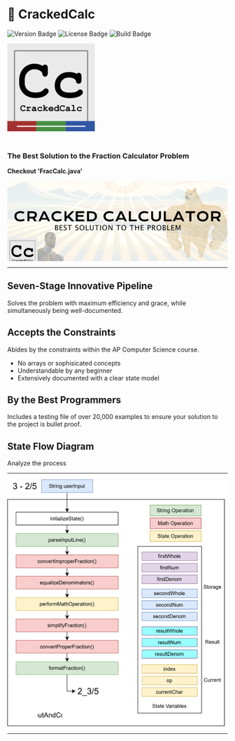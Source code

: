 <h1 align="left">🚀 CrackedCalc</h1>

<p align="left">
  <img src="https://img.shields.io/badge/Version-1.0-brightgreen" alt="Version Badge">
  <img src="https://img.shields.io/badge/License-MIT-blue" alt="License Badge">
  <img src="https://img.shields.io/badge/Build-Passing-success" alt="Build Badge">
</p>
<div align="left">
  <img src="/g7.png" alt="Supporting Graphic" width="200" style="flex-shrink: 0; margin-bottom: 20px;">
</div>


<p align="left">
  <strong>
    <h3>The Best Solution to the Fraction Calculator Problem</h3>
    <p>Checkout 'FracCalc.java'</p>
  </strong>
</p>

<div align="left" style="display: flex; align-items: center; justify-content: center; gap: 20px;">
  <!-- Image to the left -->
  <!-- Main Image -->
  <img src="/resultcalc.png" alt="CrackedCalc Logo" width="600">
</div>

<hr/>

## Seven-Stage Innovative Pipeline
Solves the problem with maximum efficiency and grace, while simultaneously being well-documented.

## Accepts the Constraints
Abides by the constraints within the AP Computer Science course.
+ No arrays or sophisicated concepts
+ Understandable by any beginner
+ Extensively documented with a clear state model
  
## By the Best Programmers
Includes a testing file of over 20,000 examples to ensure your solution to the project is bullet proof.

## State Flow Diagram
Analyze the process
<hr/>
<img src="/statediagram.svg" alt="State Diagram" width="600">
<hr/>
